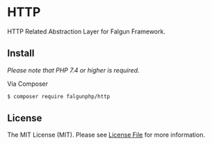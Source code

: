 # HTTP

HTTP Related Abstraction Layer for Falgun Framework.

## Install
 *Please note that PHP 7.4 or higher is required.*

Via Composer

``` bash
$ composer require falgunphp/http
```

## License

The MIT License (MIT). Please see [License File](LICENSE.md) for more information.
